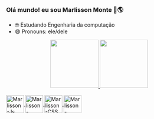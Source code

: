 ### Olá mundo! eu sou Marlisson Monte 👋🌎

- 🤓 Estudando Engenharia da computação
- 😄 Pronouns: ele/dele

<div align="center">
    <a href="https://github.com/marlissonmonte">
    <img height="130em" src="https://github-readme-stats.vercel.app/api?username=marlissonmonte&show_icons=true&theme=dracula&include_all_commits=true&count_private=true"/>
    <img height="130em" src="https://github-readme-stats.vercel.app/api/top-langs/?username=marlissonmonte&layout=compact&langs_count=7&theme=dracula"/>
  </div>

  <div style="display: inline_block"><br>
    <img align="center" alt="Marlisson-Js" height="48" width="48" src="https://raw.githubusercontent.com/devicons/devicon/master/icons/javascript/javascript-plain .svg">
    <img align="center" alt="Marlisson-HTML" height="48" width="48" src="https://raw.githubusercontent.com/devicons/devicon/master/icons/html5/html5-original .svg">
    <img align="center" alt="Marlisson-CSS" height="48" width="48" src="https://raw.githubusercontent.com/devicons/devicon/master/icons/css3/css3-original .svg">
    <img align="center" alt="Marlisson-Python" height="48" width="48" src="https://raw.githubusercontent.com/devicons/devicon/master/icons/python/python-original .svg">
  </div>
